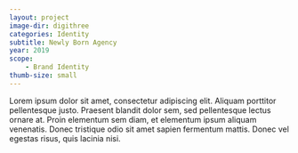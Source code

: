 ```yaml
---
layout: project
image-dir: digithree
categories: Identity
subtitle: Newly Born Agency
year: 2019
scope: 
    - Brand Identity
thumb-size: small
---
```

Lorem ipsum dolor sit amet, consectetur adipiscing elit. Aliquam porttitor pellentesque justo. Praesent blandit dolor sem, sed pellentesque lectus ornare at. Proin elementum sem diam, et elementum ipsum aliquam venenatis. Donec tristique odio sit amet sapien fermentum mattis. Donec vel egestas risus, quis lacinia nisi.